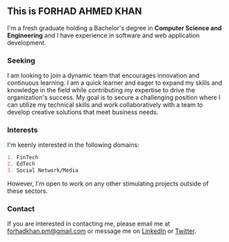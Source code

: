 ## This is **FORHAD AHMED KHAN**

I'm a fresh graduate holding a Bachelor's degree in **Computer Science and Engineering** and I have experience in software and web application development.   

### Seeking  
I am looking  to join a dynamic team that encourages innovation and continuous learning. 
I am a quick learner and eager to expand my skills and knowledge in the field while contributing my expertise to drive the organization's success. 
My goal is to secure a challenging position where I can utilize my technical skills and work collaboratively with a team to develop creative solutions that meet business needs.

### Interests
I'm keenly interested in the following domains: 
```markdown
1. FinTech  
2. EdTech  
3. Social Network/Media
``` 
However, I'm open to work on any other stimulating projects outside of these sectors. 

### Contact
If you are interested in contacting me, please email me at [forhadkhan.pm@gmail.com](mailto:forhadkhan.pm@gmail.com) or message me on [LinkedIn](https://www.linkedin.com/in/forhadakhan) or [Twitter](https://twitter.com/forhadakhan). 
